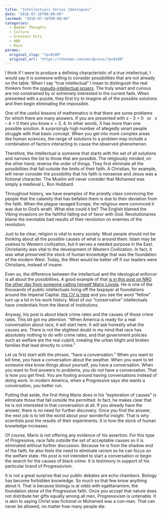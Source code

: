 ```yaml
---
title: "Intellectuals Versus Ideologues"
date: "2016-07-19T00:00:00"
lastmod: "2016-07-19T00:00:00"
categories:
  - Badder Thoughts
  - Culture
  - Greatest Hits
  - HBD
  - Race
params:
  original_slug: "?p=8100"
  original_url: "https://thezman.com/wordpress/?p=8100"
---
```


I think if I were to produce a defining characteristic of a true
intellectual, I would say it is someone willing to consider
possibilities that are not already on the table. When I say “true
intellectual” I mean to distinguish the real thinkers from the
[pseudo-intellectual
posers](https://pbs.twimg.com/profile_images/1499446228/MSNBC_Headshot_400x400.jpg).
The truly smart and curious are not constrained by or extremely
interested in the current fads. When presented with a puzzle, they first
try to imagine all of the possible solutions and then begin eliminating
the impossible.

One of the useful lessons of mathematics is that there are some problems
for which there are many answers. If you are presented with *x* – 3 =
0   or   *x* – 4 = 0 then you know *x* = 3, 4. In other words, X has
more than one possible solution. A surprisingly high number of allegedly
smart people struggle with that basic concept. When you get into more
complex areas like human sciences, the range of solutions to a problem
may include a combination of factors interacting to cause the observed
phenomenon.

Therefore, the intellectual is someone that starts with the set of all
solutions and narrows the list to those that are possible. The
religiously minded, on the other hand, reverse the order of things. They
first eliminate all the possibilities that fall outside the limits of
their faith. A Christian, for example, will never consider the
possibility that his faith is nonsense and Jesus was a fictional
character. The Muslim will never consider that Mohamed was simply a
medieval L. Ron Hubbard.

Throughout history, we have examples of the priestly class convincing
the people that the calamity that has befallen them is due to their
deviation from the faith. When the plague ravaged Europe, the religious
were convinced it was due to God’s wrath. What else could it be? The
English blamed the Viking invasions on the faithful falling out of favor
with God. Revolutionaries blame the inevitable bad results of their
revolution on enemies of the revolution.

Just to be clear, religion is vital to every society. Most people should
not be thinking about all the possible causes of what is around them.
Islam may be useless to Western civilization, but it serves a needed
purpose in the East. Christianity was vital to the development of
Western Civilization. In fact, it was what preserved the stock of human
knowledge that was the foundation of the modern West. Today, the West
would be better off if our leaders were Christians, instead of insane.

Even so, the difference between the intellectual and the ideological
enforcer is all about the possibilities. A good example of that [is in
this post on NRO the other day from someone calling himself Mario
Loyola](http://www.global.nationalreview.com/corner/437970/african-american-shooting-statistics).
He is one of the thousands of public intellectuals living off the
taxpayer at foundations around the Imperial Capital. [His CV is
here](https://www.linkedin.com/in/mario-loyola-57968040) and you see the
word “fellow” turn up a lot in his work history. Most of our
“conservative” intellectuals have credentials from the liberal of
institutions.

Anyway, his post is about black crime rates and the causes of those
crime rates. This bit got my attention. “When America is ready for a
real conversation about race, it will start here. It will ask honestly
what the causes are. There is not the slightest doubt in my mind that
race has absolutely nothing to do with crime rates, and that government
policies such as welfare are the real culprit, creating the urban blight
and broken families that lead directly to crime.”

Let us first start with the phrase, “have a conversation.” When you want
to kill time, you have a conversation about the weather. When you want
to let someone else know things about yourself, you have a conversation.
When you want to find answers to problems, you do not have a
conversation. That is how you get fired. You are fooling around having
conversations instead of doing work. In modern America, when a
Progressive says she wants a conversation, you better run.

Putting that aside, the first thing Mario does in his “exploration of
causes” is eliminate those that fall outside the permitted. In fact, he
makes clear that he is not interested in that conversation at all. If
you already have the answer, there is no need for further discovery.
Once you find the answer, the next job is to tell the world about your
wonderful insight. That is why scientists post the results of their
experiments. It is how the stock of human knowledge increases.

Of course, Mario is not offering any evidence of his assertion. For this
type of Progressive, race falls outside the set of acceptable causes so
it is eliminated without further discussion. Because he is from the
shadow end of the faith, he also feels the need to eliminate racism so
he can focus on the welfare state. His post is not intended to start a
conversation or begin the search for the causes of black crime. It is
testimony in support of his particular brand of Progressivism.

It is not a great surprise that our public debates are echo chambers.
Biology has become forbidden knowledge. So much so that few know
anything about it. That is because biology is at odds with
egalitarianism, the foundation stone of the Progressive faith. Once you
accept that nature does not distribute her gifts equally among all men,
Progressivism is untenable. It is akin to saying Christ was fictional or
Mohamed was a con-man. That can never be allowed, no matter how many
people die.

